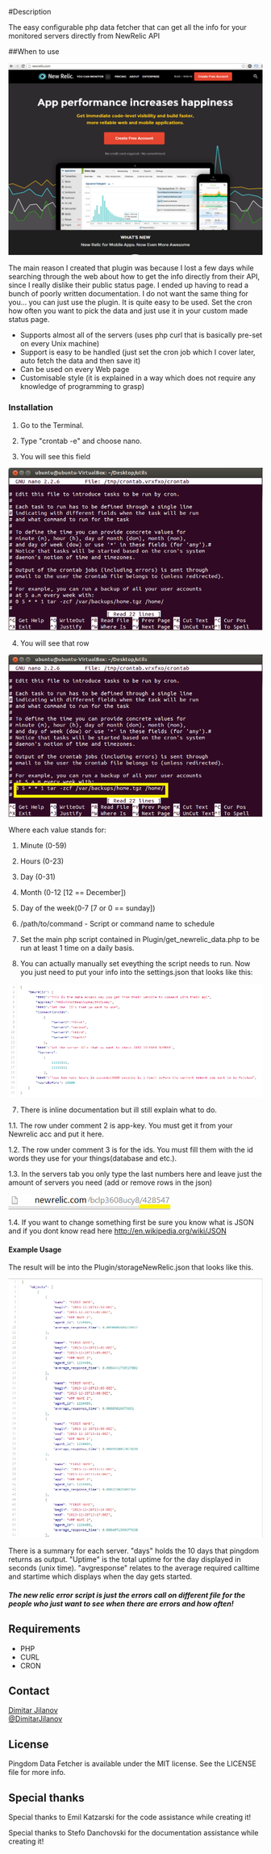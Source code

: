 #Description

The easy configurable php data fetcher that can get all the info for your monitored servers directly from NewRelic API

##When to use

[![Pingdom home](Screenshots/PingdomHome.png)](Screenshots/PingdomHome.png)

The main reason I created that plugin was because I lost a few days while searching through the web about how to get the info directly from their API, since I really dislike their public status page. I ended up having to read a bunch of poorly written documentation. I do not want the same thing for you... you can just use the plugin.  It is quite easy to be used. Set the cron how often you want to pick the data and just use it in your custom made status page.

* Supports almost all of the servers (uses php curl that is basically pre-set on every Unix machine)
* Support is easy to be handled (just set the cron job which I cover later, auto fetch the data and then save it)
* Can be used on every Web page
* Customisable style (it is explained in a way which does not require any knowledge of programming to grasp)

### Installation

1. Go to the Terminal. 

2. Type "crontab -e" and choose nano.

3. You will see this field

[![Cron home](Screenshots/cron-large.png)](Screenshots/PingdomHome.png)

4. You will see that row

[![Cron home](Screenshots/cron-target.png)](Screenshots/PingdomHome.png)

Where each value stands for:

1. Minute (0-59)
2. Hours (0-23)
3. Day (0-31)
4. Month (0-12 [12 == December])
5. Day of the week(0-7 [7 or 0 == sunday])
6. /path/to/command - Script or command name to schedule

5. Set the main php script contained in Plugin/get_newrelic_data.php to be run at least 1 time on a daily basis.

6. You can actually manually set eveything the script needs to run. Now you just need to put your info into the settings.json that looks like this:

[![Settings json](Screenshots/settings.png)](Screenshots/settings.png)

7. There is inline documentation but ill still explain what to do.

1.1. The row under comment 2 is app-key. You must get it from your Newrelic acc and put it here.

1.2. The row under comment 3 is for the ids. You must fill them with the id words they use for your things(database and etc.).

1.3.  In the servers tab you only type the last numbers here and leave just the amount of servers you need (add or remove rows in the json)

[![Cron home](Screenshots/servers.png)](Screenshots/Servers.png)

1.4. If you want to change something first be sure you know what is JSON and if you dont know read here http://en.wikipedia.org/wiki/JSON

#### Example Usage

The result will be into the Plugin/storageNewRelic.json that looks like this.

[![Cron home](Screenshots/result.png)](Screenshots/result.png)

There is a summary for each server. "days" holds the 10 days that pingdom returns as output. "Uptime" is the total uptime for the day displayed in seconds (unix time). "avgresponse" relates to the average required calltime and startime which displays when the day gets started.

##### The new relic error script is just the errors call on different file for the people who just want to see when there are errors and how often!

## Requirements

* PHP
* CURL
* CRON

## Contact

[Dimitar Jilanov](http://jilanov.com)   
[@DimitarJilanov](https://twitter.com/DimiturJilanov)

## License

Pingdom Data Fetcher is available under the MIT license. See the LICENSE file for more info.

## Special thanks 

Special thanks to Emil Katzarski for the code assistance while creating it!

Special thanks to Stefo Danchovski for the documentation assistance while creating it!